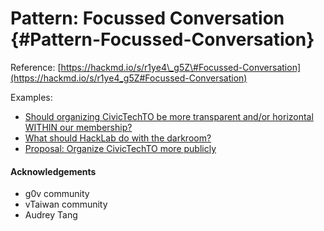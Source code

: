 # Pattern: Focussed Conversation {#Pattern-Focussed-Conversation}

Reference: [https://hackmd.io/s/r1ye4\_g5Z\#Focussed-Conversation](https://hackmd.io/s/r1ye4_g5Z#Focussed-Conversation)

Examples:

* [Should organizing CivicTechTO be more transparent and/or horizontal WITHIN our membership?](https://hackmd.io/s/rJkas1PXb)
* [What should HackLab do with the darkroom?](https://hackmd.io/s/H1ck0ER1b)
* [Proposal: Organize CivicTechTO more publicly](https://hackmd.io/s/S1pZrqdyG)

#### Acknowledgements

* g0v community
* vTaiwan community
* Audrey Tang



